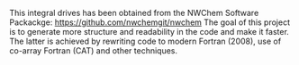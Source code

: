 This integral drives has been obtained from the NWChem Software Packackge: https://github.com/nwchemgit/nwchem
The goal of this project is to generate more structure and readability in the code and make it faster. 
The latter is achieved by rewriting code to modern Fortran (2008), use of co-array Fortran (CAT) and other techniques.
